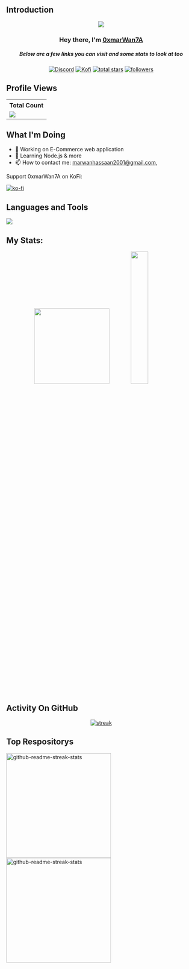 ## Introduction
<p align="center">
<img src="https://readme-typing-svg.demolab.com/?lines=Web%20Application%20Backend%20Developer;Contributed%20to%201500+%2B%20servers%20inside%20Discord;3+%2B%20years%20of%20coding%20experience&font=Fira%20Code&center=true&width=700&height=45&color=fff53a&vCenter=true&pause=1000&size=25" /></a>
</p>

<h3 align="center">Hey there, I'm <a href="https://github.com/0xmarWan7A">0xmarWan7A</a></h3>
<h5 align="center">Below are a few links you can visit and some stats to look at too</h5>

<p align="center">
  <a href="https://discord.gg/mmNGcxmv"><img alt="Discord" title="Discord" src="https://img.shields.io/badge/-Discord-7289DA?style=for-the-badge&logo=discord&logoColor=white"/></a>
  <a href="https://ko-fi.com/0xmarwan7a"><img alt="Kofi" title="Kofi" src="https://img.shields.io/badge/-Kofi-ff7389?style=for-the-badge&logo=kofi&logoColor=white"/></a>
<a href="https://github.com/0xmarWan7A?tab=repositories&sort=stargazers">
    <img alt="total stars" title="Total stars on GitHub" src="https://custom-icon-badges.demolab.com/github/stars/0xmarWan7A?color=B8B92B&style=for-the-badge&labelColor=959532&logo=star"/></a>
   <a href="https://github.com/0xmarWan7A"><img alt="followers" title="Follow me on Github" src="https://img.shields.io/github/followers/0xmarWan7A?color=236ad3&style=for-the-badge&logo=github&label=Follow"/></a>
 </p>
 
## Profile Views


  <table>
    <tr>
      <!-- <th>Profile Views</th> -->
      <th>Total Count</th>
    </tr>
    <tr>
      <!-- <td>
        <div align="center">
          <a href="https://github.com/0xmarWan7A"><img src="https://github.com/Thinkright20.png" alt="@0xmarWan7A" width="52" /></a>
          <br />
          <a align="center" href="https://github.com/0xmarWan7A"><b>Thinkright20</b></a>
        </b>
      </td> -->
      <!-- Profile Views -->
      <td>
         <a href="https://github.com/0xmarWan7A"> <img src="https://komarev.com/ghpvc/?username=0xmarWan7A&style=for-the-badge&color=brightgreen"> </a>
      </td>
    </tr>
  </table>

## What I'm Doing

- 🔭 Working on E-Commerce web application
- 🌱 Learning Node.js & more
- 📫 How to contact me: marwanhassaan2001@gmail.com, 

Support 0xmarWan7A on KoFi:

[![ko-fi](https://ko-fi.com/img/githubbutton_sm.svg)](https://ko-fi.com/0xmarwan7a)

## Languages and Tools

<p align="left"> <a href="https://github.com/0xmarWan7A"><img src="https://skillicons.dev/icons?i=linux,vscode,postman,github,python,html,css,js,mongodb,express,nodejs"> </a> </p>

## My Stats:
<p align="center">
<img height="200px" src="https://github-readme-stats.vercel.app/api?username=0xmarWan7A&hide_border=true&show_icons=true&count_private=true&theme=gruvbox&bg_color=151515">
<img width="30%" src="https://github-readme-stats.vercel.app/api/top-langs/?username=0xmarWan7A&hide_border=true&show_icons=true&count_private=true&theme=gruvbox&bg_color=151515"/>

</p>

## Activity On GitHub

<p align="center">
  <a href="https://github.com/0xmarWan7A">      
<img title="stats" alt="streak" src="https://github-readme-streak-stats.herokuapp.com/?user=0xmarWan7A&theme=dark&hide_border=true&stroke=f53b3b"/>
</a> 
</p>

## Top Respositorys
  <p align="left">
    <a href="https://github.com/0xmarWan7A/eagle-eye"><img width="278" src="https://denvercoder1-github-readme-stats.vercel.app/api/pin/?username=0xmarWan7A&repo=eagle-eye&theme=react&bg_color=1F222E&title_color=F8D866&hide_border=true&icon_color=F8D866&show_icons=false" alt="github-readme-streak-stats"></a>
   <a href="https://github.com/0xmarWan7A/ChromeX"><img width="278" src="https://denvercoder1-github-readme-stats.vercel.app/api/pin/?username=0xmarWan7A&repo=ChromeX&theme=react&bg_color=1F222E&title_color=F8D866&hide_border=true&icon_color=F8D866&show_icons=false" alt="github-readme-streak-stats"></a>
  </p>

